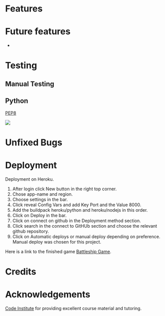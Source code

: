 # Features

## 

## 

## 

## 

# Future features

* 

# Testing

## Manual Testing




## Python
[PEP8](http://pep8online.com//)

![](assets/images/pep8.jpg)

# Unfixed Bugs


# Deployment
Deployment on Heroku.
1. After login click New button in the right top corner.
2. Chose app-name and region.
3. Choose settings in the bar.
4. Click reveal Config Vars and add Key Port and the Value 8000.
5. Add the buildpack heroku/python and heroku/nodejs in this order.
6. Click on Deploy in the bar.
7. Click on connect on github in the Deployment method section.
8. Click search in the connect to GitHUb section and choose the relevant github repository.
9. Click on Automatic deploys or manual deploy depending on preference. Manual deploy was chosen for this      project.

 Here is a link to the finished game [Battleship Game](https://battleship-s.herokuapp.com/).

# Credits


# Acknowledgements 

[Code Institute](https://codeinstitute.net) for providing excellent course material and tutoring.